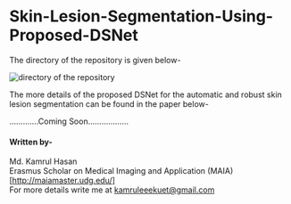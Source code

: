 # Skin-Lesion-Segmentation-Using-Proposed-DSNet

The directory of the repository is given below-

![directory of the repository](https://user-images.githubusercontent.com/32570071/59551310-fec95b80-8f77-11e9-824f-ff49a8c2075a.png)

The more details of the proposed DSNet for the automatic and robust skin lesion segmentation can be found in the paper below- <br>

.............Coming Soon.................. <br>

#### Written by-  <br>
Md. Kamrul Hasan <br> 
Erasmus Scholar on Medical Imaging and Application (MAIA) [http://maiamaster.udg.edu/] <br> 
For more details write me at kamruleeekuet@gmail.com <br>


